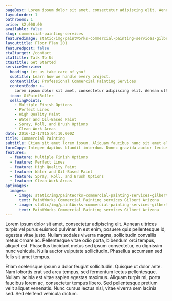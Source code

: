 ```yaml
---
pageDesc: Lorem ipsum dolor sit amet, consectetur adipiscing elit. Aenean ultrices turpis vel purus euismod pulvinar. In est enim, posuere quis pellentesque id, egestas vitae justo. Nullam sodales viverra magna, sollicitudin convallis metus ornare ac. Pellentesque vitae odio porta, bibendum orci tempus, aliquet est. Phasellus tincidunt metus sed ipsum consectetur, eu dignissim nunc vehicula. Nulla auctor vulputate sollicitudin. Phasellus accumsan sed felis sit amet tempus.
layoutorder: 1
bathrooms: 1
price: $2,000.00
available: false
slug: commercial-painting-services
featuredimage: static/img/paintWorks-commercial-painting-services-gilbert-arizona-1.jpeg
layouttitle: Floor Plan 201
featuredpost: false
cta2target: /contact
cta1title: Talk To Us
cta2title: Get Started
serviceOverview:
  heading: Let us take care of you!
  subtitle: Learn how we handle every project.
  contentTitle: Professional Commercial Painting Services
  contentBody: >-
    Lorem ipsum dolor sit amet, consectetur adipiscing elit. Aenean ultrices turpis vel purus euismod pulvinar. In est enim, posuere quis pellentesque id, egestas vitae justo. Nullam sodales viverra magna, sollicitudin convallis metus ornare ac. Pellentesque vitae odio porta, bibendum orci tempus, aliquet est. Phasellus tincidunt metus sed ipsum consectetur, eu dignissim nunc vehicula. Nulla auctor vulputate sollicitudin. Phasellus accumsan sed felis sit amet tempus.satisfied.
  icon: GiPaintRoller
  sellingPoints:
    - Multiple Finish Options
    - Perfect Lines
    - High Quality Paint
    - Water and Oil-Based Paint
    - Spray, Roll, and Brush Options
    - Clean Work Areas
date: 2016-12-17T15:04:10.000Z
title: Commercial Painting
subtitle: Etiam sit amet lorem ipsum. Aliquam faucibus nunc sit amet elit commodo efficitur.
formCopy: Integer dapibus blandit interdum. Donec gravida auctor lectus, in rhoncus ipsum suscipit eget. In non tincidunt nibh, a tempor tortor. Etiam sit amet lorem ipsum. Aliquam faucibus nunc sit amet elit commodo efficitur.
features:
  - feature: Multiple Finish Options
  - feature: Perfect Lines
  - feature: High Quality Paint
  - feature: Water and Oil-Based Paint
  - feature: Spray, Roll, and Brush Options
  - feature: Clean Work Areas
aptimages:
  images:
    - image: static/img/paintWorks-commercial-painting-services-gilbert-arizona-2.jpeg
      text: PaintWorks Commercial Painting services Gilbert Arizona
    - image: static/img/paintWorks-commercial-painting-services-gilbert-arizona-1.jpeg
      text: PaintWorks Commercial Painting services Gilbert Arizona
---
```


Lorem ipsum dolor sit amet, consectetur adipiscing elit. Aenean ultrices turpis vel purus euismod pulvinar. In est enim, posuere quis pellentesque id, egestas vitae justo. Nullam sodales viverra magna, sollicitudin convallis metus ornare ac. Pellentesque vitae odio porta, bibendum orci tempus, aliquet est. Phasellus tincidunt metus sed ipsum consectetur, eu dignissim nunc vehicula. Nulla auctor vulputate sollicitudin. Phasellus accumsan sed felis sit amet tempus. 

Etiam scelerisque ipsum a dolor feugiat sollicitudin. Quisque ut dolor ante. Nam lobortis erat sed arcu tempus, sed fermentum lectus pellentesque. Nullam lacinia est vitae sapien egestas maximus. Aliquam turpis mi, porta faucibus lorem ac, consectetur tempus libero. Sed pellentesque pretium velit aliquet venenatis. Nunc cursus lectus nisl, vitae viverra sem lacinia sed. Sed eleifend vehicula dictum.





